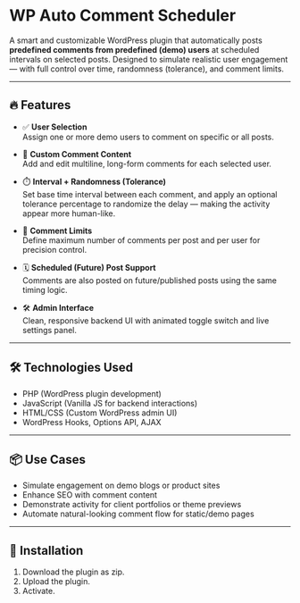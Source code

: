 # WP Auto Comment Scheduler

A smart and customizable WordPress plugin that automatically posts **predefined comments from predefined (demo) users** at scheduled intervals on selected posts. Designed to simulate realistic user engagement — with full control over time, randomness (tolerance), and comment limits.

---

## 🔥 Features

- ✅ **User Selection**  
  Assign one or more demo users to comment on specific or all posts.

- 💬 **Custom Comment Content**  
  Add and edit multiline, long-form comments for each selected user.

- ⏱️ **Interval + Randomness (Tolerance)**  
  Set base time interval between each comment, and apply an optional tolerance percentage to randomize the delay — making the activity appear more human-like.

- 🧠 **Comment Limits**  
  Define maximum number of comments per post and per user for precision control.

- 🗓️ **Scheduled (Future) Post Support**  
  Comments are also posted on future/published posts using the same timing logic.

- 🛠️ **Admin Interface**  
  Clean, responsive backend UI with animated toggle switch and live settings panel.

---

## 🛠️ Technologies Used

- PHP (WordPress plugin development)
- JavaScript (Vanilla JS for backend interactions)
- HTML/CSS (Custom WordPress admin UI)
- WordPress Hooks, Options API, AJAX

---

## 📦 Use Cases

- Simulate engagement on demo blogs or product sites  
- Enhance SEO with comment content  
- Demonstrate activity for client portfolios or theme previews  
- Automate natural-looking comment flow for static/demo pages

---

## 🚀 Installation

1. Download the plugin as zip.
2. Upload the plugin.
3. Activate.

